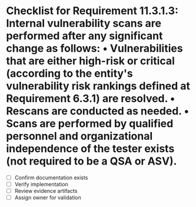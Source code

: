 # Checklist for Requirement 11.3.1.3: Internal vulnerability scans are performed after any significant change as follows: • Vulnerabilities that are either high-risk or critical (according to the entity's vulnerability risk rankings defined at Requirement 6.3.1) are resolved. • Rescans are conducted as needed. • Scans are performed by qualified personnel and organizational independence of the tester exists (not required to be a QSA or ASV).

- [ ] Confirm documentation exists
- [ ] Verify implementation
- [ ] Review evidence artifacts
- [ ] Assign owner for validation
